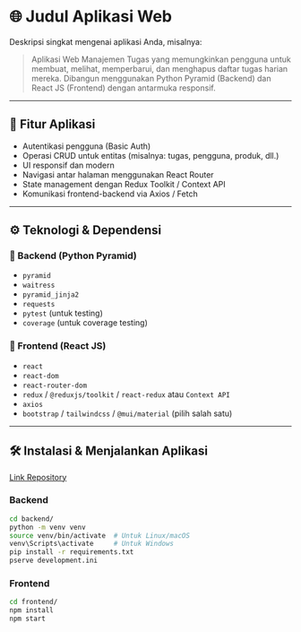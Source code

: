 # 🌐 Judul Aplikasi Web

Deskripsi singkat mengenai aplikasi Anda, misalnya:

> Aplikasi Web Manajemen Tugas yang memungkinkan pengguna untuk membuat, melihat, memperbarui, dan menghapus daftar tugas harian mereka. Dibangun menggunakan Python Pyramid (Backend) dan React JS (Frontend) dengan antarmuka responsif.

---

## 🚀 Fitur Aplikasi

- Autentikasi pengguna (Basic Auth)
- Operasi CRUD untuk entitas (misalnya: tugas, pengguna, produk, dll.)
- UI responsif dan modern
- Navigasi antar halaman menggunakan React Router
- State management dengan Redux Toolkit / Context API
- Komunikasi frontend-backend via Axios / Fetch

---

## ⚙️ Teknologi & Dependensi

### 🔧 Backend (Python Pyramid)
- `pyramid`
- `waitress`
- `pyramid_jinja2`
- `requests`
- `pytest` (untuk testing)
- `coverage` (untuk coverage testing)

### 🎨 Frontend (React JS)
- `react`
- `react-dom`
- `react-router-dom`
- `redux` / `@reduxjs/toolkit` / `react-redux` atau `Context API`
- `axios`
- `bootstrap` / `tailwindcss` / `@mui/material` (pilih salah satu)

---

## 🛠️ Instalasi & Menjalankan Aplikasi
[Link Repository](https://github.com/GhiffariIs/tugasbesar_pemrograman_web_122140189)

### Backend
```bash
cd backend/
python -m venv venv
source venv/bin/activate  # Untuk Linux/macOS
venv\Scripts\activate     # Untuk Windows
pip install -r requirements.txt
pserve development.ini
```

### Frontend
```bash
cd frontend/
npm install
npm start
```
